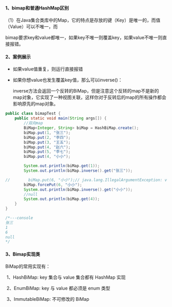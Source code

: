 #### 1、bimap和普通HashMap区别

（1）在Java集合类库中的Map，它的特点是存放的键（Key）是唯一的，而值（Value）可以不唯一，而

​        bimap要求key和value都唯一，如果key不唯一则覆盖key，如果value不唯一则直接报错。



#### 2、案例展示

- 如果value值重复，则运行直接报错

- 如果你想value也发生覆盖key值，那么可以inverse()：

  inverse方法会返回一个反转的BiMap，但是注意这个反转的map不是新的map对象，它实现了一种视图关联，这样你对于反转后的map的所有操作都会影响原先的map对象。



```java
public class bimapTest {
    public static void main(String args[]) {
        //双向map
        BiMap<Integer, String> biMap = HashBiMap.create();
        biMap.put(1, "张三");
        biMap.put(2, "李四");
        biMap.put(3, "王五");
        biMap.put(4, "赵六");
        biMap.put(5, "李七");
        biMap.put(4, "小小");

        System.out.println(biMap.get(1));
        System.out.println(biMap.inverse().get("张三"));

//        biMap.put(6, "小小");// java.lang.IllegalArgumentException: value already present: 小小
        biMap.forcePut(6, "小小");
        System.out.println(biMap.inverse().get("小小"));
        //null
        System.out.println(biMap.get(4));
    }
}

/*---console
张三
1
6
null
*/
```

#### 3、Bimap实现类

BiMap的常用实现有：

​    1、HashBiMap: key 集合与 value 集合都有 HashMap 实现

​    2、EnumBiMap: key 与 value 都必须是 enum 类型

​    3、ImmutableBiMap: 不可修改的 BiMap